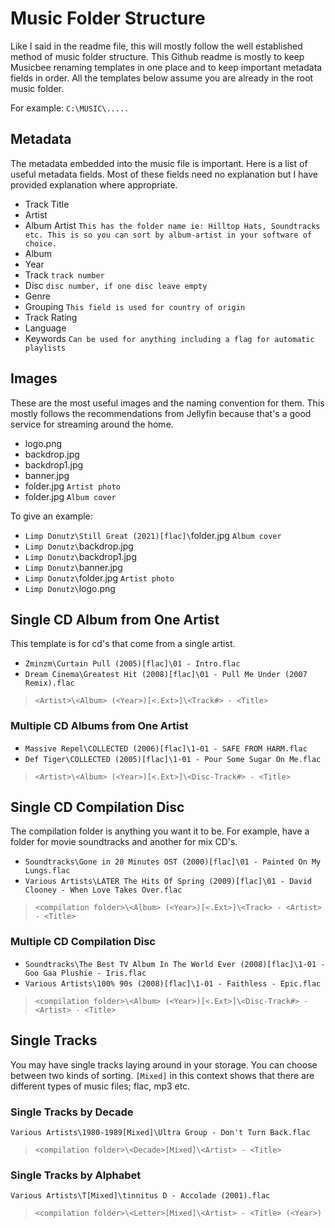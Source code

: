 # Music Folder Structure
Like I said in the readme file, this will mostly follow the well established method of music folder structure. This Github readme is mostly to keep Musicbee renaming templates in one place and to keep important metadata fields in order. All the templates below assume you are already in the root music folder.

For example:
`C:\MUSIC\.....`

## Metadata
The metadata embedded into the music file is important. Here is a list of useful metadata fields. Most of these fields need no explanation but I have provided explanation where appropriate.

* Track Title
* Artist
* Album Artist `This has the folder name ie: Hilltop Hats, Soundtracks etc. This is so you can sort by album-artist in your software of choice.`
* Album
* Year
* Track `track number`
* Disc `disc number, if one disc leave empty`
* Genre
* Grouping `This field is used for country of origin`
* Track Rating
* Language
* Keywords `Can be used for anything including a flag for automatic playlists`
## Images
These are the most useful images and the naming convention for them. This mostly follows the recommendations from Jellyfin because that's a good service for streaming around the home.
* logo.png
* backdrop.jpg
* backdrop1.jpg
* banner.jpg
* folder.jpg `Artist photo`
* folder.jpg `Album cover`

To give an example:
* `Limp Donutz\Still Great (2021)[flac]\`folder.jpg `Album cover`
* `Limp Donutz\`backdrop.jpg
* `Limp Donutz\`backdrop1.jpg
* `Limp Donutz\`banner.jpg
* `Limp Donutz\`folder.jpg `Artist photo`
* `Limp Donutz\`logo.png
## Single CD Album from One Artist
This template is for cd's that come from a single artist.

* `Zminzm\Curtain Pull (2005)[flac]\01 - Intro.flac`
* `Dream Cinema\Greatest Hit (2008)[flac]\01 - Pull Me Under (2007 Remix).flac`
> `<Artist>\<Album> (<Year>)[<.Ext>]\<Track#> - <Title>`
### Multiple CD Albums from One Artist
* `Massive Repel\COLLECTED (2006)[flac]\1-01 - SAFE FROM HARM.flac`
* `Def Tiger\COLLECTED (2005)[flac]\1-01 - Pour Some Sugar On Me.flac`
> `<Artist>\<Album> (<Year>)[<.Ext>]\<Disc-Track#> - <Title>`
## Single CD Compilation Disc
The compilation folder is anything you want it to be. For example, have a folder for movie soundtracks and another for mix CD's.

* `Soundtracks\Gone in 20 Minutes OST (2000)[flac]\01 - Painted On My Lungs.flac`
* `Various Artists\LATER The Hits Of Spring (2009)[flac]\01 - David Clooney - When Love Takes Over.flac`
> `<compilation folder>\<Album> (<Year>)[<.Ext>]\<Track> - <Artist> - <Title>`
### Multiple CD Compilation Disc
* `Soundtracks\The Best TV Album In The World Ever (2008)[flac]\1-01 - Goo Gaa Plushie - Iris.flac`
* `Various Artists\100% 90s (2008)[flac]\1-01 - Faithless - Epic.flac`
> `<compilation folder>\<Album> (<Year>)[<.Ext>]\<Disc-Track#> - <Artist> - <Title>`
## Single Tracks
You may have single tracks laying around in your storage. You can choose between two kinds of sorting. `[Mixed]` in this context shows that there are different types of music files; flac, mp3 etc.
### Single Tracks by Decade
`Various Artists\1980-1989[Mixed]\Ultra Group - Don't Turn Back.flac`
> `<compilation folder>\<Decade>[Mixed]\<Artist> - <Title>`
### Single Tracks by Alphabet
`Various Artists\T[Mixed]\tinnitus D - Accolade (2001).flac`
> `<compilation folder>\<Letter>[Mixed]\<Artist> - <Title> (<Year>)`
